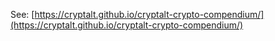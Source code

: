 See: [https://cryptalt.github.io/cryptalt-crypto-compendium/](https://cryptalt.github.io/cryptalt-crypto-compendium/)
